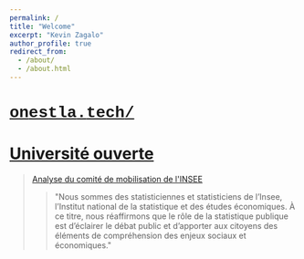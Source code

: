```yaml
---
permalink: /
title: "Welcome"
excerpt: "Kevin Zagalo"
author_profile: true
redirect_from: 
  - /about/
  - /about.html
---
```


# <a href="http://onestla.tech"><span style="text-decoration:None;font-family: 'Courier New';">on</span><span style="text-decoration:None;font-family: 'Courier';font-weight:bold;">est</span><span style="text-decoration:None;font-family: 'Courier New';"></span><span style="text-decoration:None;font-family: 'Courier New';">la</span><span style="text-decoration:None;font-family: 'Courier';">.</span><span style="text-decoration:None;font-family: 'Courier New';">tech</span><span style="text-decoration:None;font-family: 'Courier';">/</span></a>
# [Université ouverte](https://universiteouverte.org/)


> [Analyse du comité de mobilisation de l'INSEE](http://sud-dg.fr/pdf/Analyse_Retraites_Comite_mobilisation_Insee.pdf)
> > "Nous sommes des statisticiennes et statisticiens de l’Insee, l’Institut national de la statistique et des études économiques. À ce titre, nous réaffirmons que le rôle de la statistique publique est d’éclairer le débat public et d’apporter aux citoyens des éléments de compréhension des enjeux sociaux et économiques."


